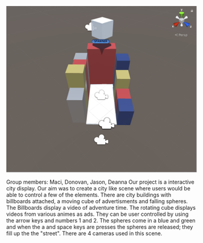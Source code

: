 ![alt text](https://github.com/imsd/Maci-Morris/blob/master/Unity%20Project%202/Screen%20Shot%202017-10-31%20at%203.41.40%20PM.png)


Group members: Maci, Donovan, Jason, Deanna
Our project is a interactive city display. Our aim was to create a city like scene where users would be able to control a few of the elements. There are city buildings with billboards attached, a moving cube of advertisments and falling spheres. The Billboards display a video of adventure time. The rotating cube displays videos from various animes as ads. They can be user controlled by using the arrow keys and numbers 1 and 2. The spheres come in a blue and green and when the a and space keys are presses the spheres are released; they fill up the the "street". There are 4 cameras used in this scene. 